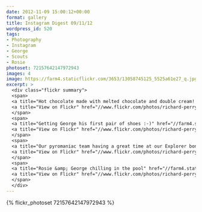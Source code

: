 ```yaml
---
date: 2012-11-09 15:00:12+00:00
format: gallery
title: Instagram Digest 09/11/12
wordpress_id: 520
tags:
- Photography
- Instagram
- George
- Scouts
- Rosie
photoset: 72157642147972943
images: 4
image: https://farm4.staticflickr.com/3653/13058745125_5525a61e27_q.jpg
excerpt: >
  <div class="flickr summary">
  <span>
  <a title="Hot chocolate made with melted chocolate and double cream! A ridiculously sickly drink, but very, very nice. Thank you Rosie :-)" href="//farm4.staticflickr.com/3653/13058745125_5525a61e27_b.jpg" class="image cboxElement" rel="gallery4"><img src="//farm4.staticflickr.com/3653/13058745125_5525a61e27_q.jpg" alt="Hot chocolate made with melted chocolate and double cream! A ridiculously sickly drink, but very, very nice. Thank you Rosie :-)"></a>
  <a title="View on Flickr" href="//www.flickr.com/photos/richard-perry/13058745125/" class="flickrlink"> </a>
  </span>
  <span>
  <a title="Getting George his first pair of shoes :-)" href="//farm4.staticflickr.com/3258/13058742095_8d0b6292a3_b.jpg" class="image cboxElement" rel="gallery4"><img src="//farm4.staticflickr.com/3258/13058742095_8d0b6292a3_q.jpg" alt="Getting George his first pair of shoes :-)"></a>
  <a title="View on Flickr" href="//www.flickr.com/photos/richard-perry/13058742095/" class="flickrlink"> </a>
  </span>
  <span>
  <a title="Our pyromaniac team having a great time at our Explorer bonfire last night" href="//farm3.staticflickr.com/2065/13058739705_8151c66b69_b.jpg" class="image cboxElement" rel="gallery4"><img src="//farm3.staticflickr.com/2065/13058739705_8151c66b69_q.jpg" alt="Our pyromaniac team having a great time at our Explorer bonfire last night"></a>
  <a title="View on Flickr" href="//www.flickr.com/photos/richard-perry/13058739705/" class="flickrlink"> </a>
  </span>
  <span>
  <a title="Rosie &amp; George chilling in the pool" href="//farm4.staticflickr.com/3164/13058865513_0580ae9789_b.jpg" class="image cboxElement" rel="gallery4"><img src="//farm4.staticflickr.com/3164/13058865513_0580ae9789_q.jpg" alt="Rosie &amp; George chilling in the pool"></a>
  <a title="View on Flickr" href="//www.flickr.com/photos/richard-perry/13058865513/" class="flickrlink"> </a>
  </span>
  </div>
---
```


{% flickr_photoset 72157642147972943 %}